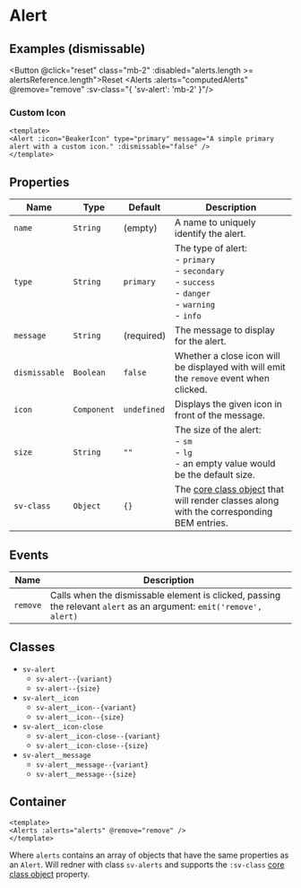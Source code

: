 <script setup>
import { computed, ref } from "vue";
import { BeakerIcon } from '@heroicons/vue/outline'
import { Alert, Alerts, Button, ButtonGroup, Checkbox } from "@/components";

const outline = ref(false);
const size = ref("");

const buttons = ref([
    {
        text: "none",
        value: ""
    },
    {
        text: "small",
        value: "sm"
    },
    {
        text: "large",
        value: "lg"
    },
]);

const alertsReference = [
    {
        name: "Primary",
        message: "A simple primary alert.",
        variant: "primary",
        dismissable: true
    },
    {
        name: "Secondary",
        message: "A simple secondary alert.",
        variant: "secondary",
        dismissable: true
    },
    {
        name: "Success",
        message: "A simple success alert.",
        variant: "success",
        dismissable: true
    },
    {
        name: "Danger",
        message: "A simple danger alert.",
        variant: "danger",
        dismissable: true
    },
    {
        name: "Warning",
        message: "A simple warning alert.",
        variant: "warning",
        dismissable: true
    },
    {
        name: "Information",
        message: "A simple info alert.",
        variant: "info",
        dismissable: true
    }
];

const alerts = ref([]);

const remove = (alert) => {
    const index = alerts.value.findIndex(item => item.name === alert.name);

    if (index < 0) {
        return;
    }

    alerts.value.splice(index, 1);
}

const computedAlerts = computed(() => {
    return alerts.value.map(item => ({...item, outline: outline.value, size: size.value}));
})

const reset = () => {
    alerts.value = [...alertsReference];
}

reset();
</script>

# Alert

## Examples (dismissable)

<ButtonGroup v-model="size" :buttons="buttons" class="mb-4" />

<Checkbox v-model="outline" label="Outline?" class="mb-4" />

<Button @click="reset" class="mb-2" :disabled="alerts.length >= alertsReference.length">Reset</Button>
<Alerts :alerts="computedAlerts" @remove="remove" :sv-class="{ 'sv-alert': 'mb-2' }"/>

### Custom Icon

```vue
<template>
<Alert :icon="BeakerIcon" type="primary" message="A simple primary alert with a custom icon." :dismissable="false" />
</template>
```
<Alert :icon="BeakerIcon" type="primary" message="A simple primary alert with a custom icon." :dismissable="false" />

## Properties

| Name          | Type        | Default     | Description                                                                                                        |
| ------------- | ----------- | ----------- | ------------------------------------------------------------------------------------------------------------------ |
| `name`        | `String`    | (empty)     | A name to uniquely identify the alert.                                                                             |
| `type`        | `String`    | `primary`   | The type of alert:<br/>- `primary`<br/>- `secondary`<br/>- `success`<br/>- `danger`<br/>- `warning`<br/>- `info`   |
| `message`     | `String`    | (required)  | The message to display for the alert.                                                                              |
| `dismissable` | `Boolean`   | `false`     | Whether a close icon will be displayed with will emit the `remove` event when clicked.                             |
| `icon`        | `Component` | `undefined` | Displays the given icon in front of the message.                                                                   |
| `size`        | `String`    | `""`        | The size of the alert:<br/>- `sm`<br/>- `lg`<br/>- an empty value would be the default size.                       |
| `sv-class`    | `Object`    | `{}`        | The [core class object](/components/core-class) that will render classes along with the corresponding BEM entries. |

## Events

| Name     | Description                                     |
| -------- | ----------------------------------------------- |
| `remove` | Calls when the dismissable element is clicked, passing the relevant `alert` as an argument: `emit('remove', alert)` |

## Classes

- `sv-alert`
  - `sv-alert--{variant}`
  - `sv-alert--{size}`
- `sv-alert__icon`
  - `sv-alert__icon--{variant}`
  - `sv-alert__icon--{size}`
- `sv-alert__icon-close`
  - `sv-alert__icon-close--{variant}`
  - `sv-alert__icon-close--{size}`
- `sv-alert__message`
  - `sv-alert__message--{variant}`
  - `sv-alert__message--{size}`

## Container

```vue
<template>
<Alerts :alerts="alerts" @remove="remove" />
</template>
```

Where `alerts` contains an array of objects that have the same properties as an `Alert`.  Will redner with class `sv-alerts` and supports the `:sv-class` [core class object](/components/core-class) property.